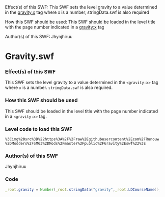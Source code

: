 Effect(s) of this SWF:
This SWF sets the level gravity to a value determined in the <gravity:x> tag where x is a number, stringData.swf is also required

How this SWF should be used:
This SWF should be loaded in the level title with the page number indicated in a <gravity:x> tag

Author(s) of this SWF:
Jhynjhiruu

# Gravity.swf

### Effect(s) of this SWF
This SWF sets the level gravity to a value determined in the `<gravity:x>` tag where `x` is a number. `stringData.swf` is also required.

### How this SWF should be used
This SWF should be loaded in the level title with the page number indicated in a `<gravity:x>` tag.

### Level code to load this SWF
`%3Cimg%20src%3D%22https%3A%2F%2Fraw%2Egithubusercontent%2Ecom%2FRunouw%2DModders%2FSM63%2DMods%2Fmaster%2Fpublic%2FGravity%2Eswf%22%3E`

### Author(s) of this SWF
Jhynjhiruu

### Code
```actionscript
_root.gravity = Number(_root.stringData("gravity",_root.LDCourseName));
```

